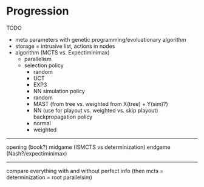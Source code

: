 # Progression

TODO

- meta parameters with genetic programming/evoluationary algorithm
- storage = intrusive list, actions in nodes
- algorithm (MCTS vs. Expectiminimax)
  - parallelism
  - selection policy
    - random
    - UCT
    - EXP3
    - NN
  simulation policy
    - random
    - MAST (from tree vs. weighted from X(tree) + Y(sim)?)
    - NN (use for playout vs. weighted vs. skip playout)
  backpropagation policy
    - normal
    - weighted

---

opening (book?)
midgame (ISMCTS vs determinization)
endgame (Nash?/expectiminimax)

---

compare everything with and without perfect info (then mcts = determinization = root parallelsim)